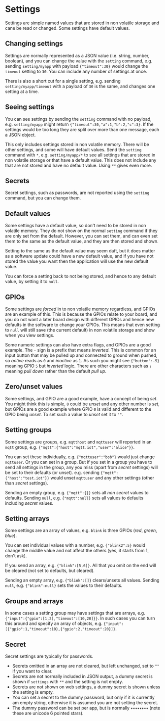 # Settings

Settings are simple named values that are stored in non volatile storage and cane be read or changed. Some settings have default values.

## Changing settings

Settings are normally represented as a JSON value (i.e. string, number, boolean), and you can change the value with the `setting` command, e.g. sending `setting/myapp` with payload `{"timeout":30}` would change the `timeout` setting to `30`. You can include any number of settings at once.

There is also a short cut for a single setting, e.g. sending `setting/myapp/timeout` with a payload of `30` is the same, and changes one setting at a time.

## Seeing settings

You can see settings by sending the `setting` command with no payload, e.g. `setting/myapp` might return `{"timeout":30,"a":1,"b":2,"c":3}`. If the settings would be too long they are split over more than one message, each a JSON object.

This only includes settings stored in non volatile memory. There will be other settings, and some will have default values. Send the `setting` command with `*`, e.g. `setting/myapp/*` to see all settings that are stored in non volatile storage or that have a default value. This does not include any that are not stored and have no default value. Using `**` gives even more.

## Secrets

Secret settings, such as passwords, are not reported using the `setting` command, but you can change them.

## Default values

Some settings have a default value, so don't need to be stored in non volatile memory. They do not show on the normal `setting` command if they are only set from the default. However, you can set them, and can even set them to the same as the default value, and they are then stored and shown.

Setting to the same as the default value may seem daft, but it does matter as a software update could have a new default value, and if you have not stored the value you want then the application will use the new default value.

You can force a setting back to not being stored, and hence to any default value, by setting it to `null`.

## GPIOs

Some settings are *forced* in to non volatile memory regardless, and GPIOs are an example of this. This is because the GPIOs relate to your board, and you do not want a later board design with different GPIOs and hence new defaults in the software to change your GPIOs. This means that even setting to `null` will still save (the current default) in non volatile storage and show when you view settings.

Some numeric settings can also have extra flags, and GPIOs are a good example. The `-` sign is a prefix that means *inverted*. This is common for an input button that may be pulled up and connected to ground when pushed, so *active* reads as `0` and *inactive* as `1`. As such you might see `{"button":-5}` meaning GPIO `5` but *inverted* logic. There are other characters such as `↓` meaning *pull down* rather than the default *pull up*.

## Zero/unset values

Some settings, and GPIO are a good example, have a concept of being *set*. You might think this is simple, `0` could be *unset* and any other number is *set*, but GPIOs are a good example where GPIO `0` is valid and different to the GPIO being *unset*. To set such a value to *unset* set it to `""`.

## Setting groups

Some settings are groups, e.g. `mqtthost` and `mqttuser` will reported in an `mqtt` group, e.g. `{"mqtt":{"host":"mqtt.iot","user":"alice"}}`.

You can set these individually, e.g. `{"mqttuser":"bob"}` would just change `mqttuser`. Or you can set in a group. But if you set in a group you have to send all settings in the group, any you miss (apart from *secret* settings) will be set to their defaults (or unset). e.g. sending `{"mqtt":{"host":"test.iot"}}` would unset `mqttuser` and any other settings (other than *secret* settings).

Sending an empty group, e.g. `{"mqtt":{}}` sets all *non secret* values to defaults. Sending `null`, e.g. `{"mqtt":null}` sets all values to defaults including *secret* values.

## Setting arrays

Some settings are an array of values, e.g. `blink` is three GPIOs (*red*, *green*, *blue*).

You can set individual values with a number, e.g. `{"blink2":5}` would change the middle value and not affect the others (yes, it starts from 1, don't ask).

If you send an array, e.g. `{"blink":[5,6]}`. All that you omit on the end will be cleared (not set to defaults, but cleared).

Sending an empty array, e.g. `{"blink":[]}` clears/unsets all values. Sending `null`, e.g. `{"blink":null}` sets the values to their defaults.

## Groups and arrays

In some cases a setting group may have settings that are arrays, e.g. `{"input":{"gpio":[1,2],"timeout":[10,20]}}`. In such cases you can turn this around and specify an array of objects, e.g. `{"input":[{"gpio":1,"timeout":10},{"gpio":2,"timeout":20}]}`.

## Secret

Secret settings are typically for passwords.

- Secrets omitted in an array are not cleared, but left unchanged, set to `""` if you want to clear.
- Secrets are not normally included in JSON output, a dummy secret is shown if `settings` with `**` and the setting is not empty.
- Secrets are not shown on web settings, a dummy secret is shown unless the setting is empty.
- You can set a secret to the dummy password, but only if it is currently am empty string, otherwise it is assumed you are not setting the secret.
- The dummy password can be set per app, but is normally `✶✶✶✶✶✶✶✶` (note these are unicode 6 pointed stars).
